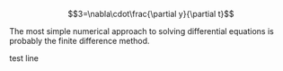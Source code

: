 <link rel="stylesheet" href="latexstyle.css" />
<script id="MathJax-script" async src="https://cdn.jsdelivr.net/npm/mathjax@3/es5/tex-mml-chtml.js"></script>

$$3=\nabla\cdot\frac{\partial y}{\partial t}$$

The most simple numerical approach to solving differential equations is probably the finite difference method.

test line
